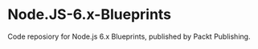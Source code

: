 # Node.JS-6.x-Blueprints
Code  reposiory for Node.js 6.x Blueprints, published by Packt Publishing.
